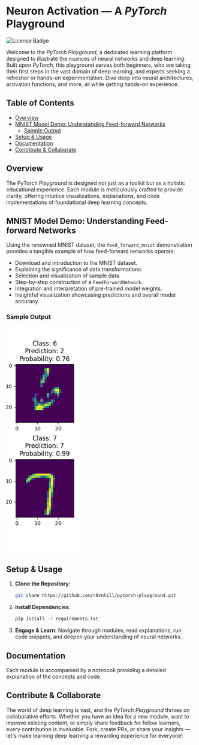 # Neuron Activation — A _PyTorch_ Playground

![License Badge](https://img.shields.io/badge/License-BSD%202--Clause-orange.svg)

Welcome to the _PyTorch Playground_, a dedicated learning platform designed to illustrate the nuances of neural 
networks and deep learning.
Built upon _PyTorch_, this playground serves both beginners, who are taking their first steps in the vast domain of deep
learning, and experts seeking a refresher or hands-on experimentation.
Dive deep into neural architectures, activation functions, and more, all while getting hands-on experience.

## Table of Contents

- [Overview](#overview)
- [MNIST Model Demo: Understanding Feed-forward Networks](#mnist-model-demo-understanding-feed-forward-networks)
  - [Sample Output](#sample-output)
- [Setup & Usage](#setup--usage)
- [Documentation](#documentation)
- [Contribute & Collaborate](#contribute--collaborate)

## Overview

The PyTorch Playground is designed not just as a toolkit but as a holistic educational experience.
Each module is meticulously crafted to provide clarity, offering intuitive visualizations, explanations, and code
implementations of foundational deep learning concepts.

## MNIST Model Demo: Understanding Feed-forward Networks

Using the renowned MNIST dataset, the `feed_forward_mnist` demonstration provides a tangible example of how feed-forward
networks operate:

- Download and introduction to the MNIST dataset.
- Explaining the significance of data transformations.
- Selection and visualization of sample data.
- Step-by-step construction of a `FeedForwardNetwork`.
- Integration and interpretation of pre-trained model weights.
- Insightful visualization showcasing predictions and overall model accuracy.

### Sample Output

![MNIST Model Visualization](results/mnist.png)

## Setup & Usage

1. **Clone the Repository**:
    ```bash
    git clone https://github.com/r8vnhill/pytorch-playground.git
    ```
2. **Install Dependencies**:
    ```bash
    pip install -r requirements.txt
    ```
3. **Engage & Learn**:
    Navigate through modules, read explanations, run code snippets, and deepen your understanding of neural networks.

## Documentation

Each module is accompanied by a notebook providing a detailed explanation of the concepts and code.

## Contribute & Collaborate

The world of deep learning is vast, and the _PyTorch Playground_ thrives on collaborative efforts.
Whether you have an idea for a new module, want to improve existing content, or simply share feedback for fellow
learners, every contribution is invaluable.
Fork, create PRs, or share your insights — let's make learning deep learning a rewarding experience for everyone!

